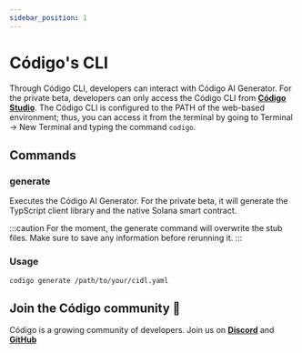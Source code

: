 ```yaml
---
sidebar_position: 1
---
```


# Código's CLI

Through Código CLI, developers can interact with Código AI Generator. For the private beta, developers can only access the Código CLI from **[Código Studio](https://studio.codigo.ai)**. The Código CLI is configured to the PATH of the web-based environment; thus, you can access it from the terminal by going to Terminal -> New Terminal and typing the command `codigo`.

## Commands

### generate
Executes the Código AI Generator. For the private beta, it will generate the TypScript client library and the native Solana smart contract.

:::caution
For the moment, the generate command will overwrite the stub files. Make sure to save any information before rerunning it.
:::

### Usage
```
codigo generate /path/to/your/cidl.yaml
```

## Join the Código community 💚
Código is a growing community of developers. Join us on **[Discord](https://docs.google.com/forms/d/e/1FAIpQLSdSG0OgJ5xuwwU7JiSGBdn01L3ID68qNCd2HAnFSztXVYKmBg/viewform)** and **[GitHub](https://docs.google.com/forms/d/e/1FAIpQLSdGDGH4bwQf5dX3-uFCYeRKzIGbd5dVEPxHKQPTt63bBVVcVQ/viewform)** 

